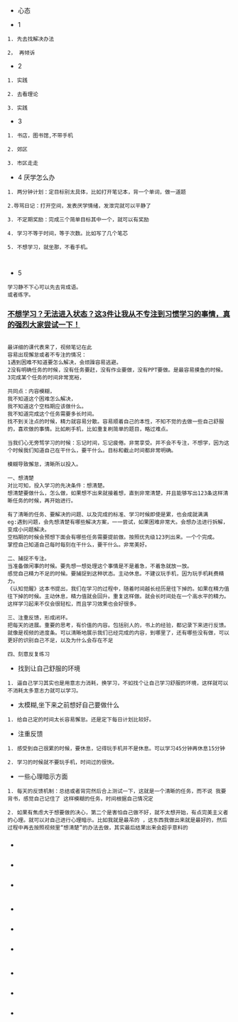 - 心态

- 1

```
1. 先去找解决办法

2， 再倾诉

```

- 2

```
1. 实践

2. 去看理论

3. 实践

```

- 3

```
1. 书店，图书馆,不带手机

2. 郊区

3. 市区走走

```

- 4 厌学怎么办

```
1. 两分钟计划：定目标别太具体，比如打开笔记本，背一个单词，做一道题

2.辱骂日记：打开空间，发表厌学情绪，发泄完就可以平静了

3. 不定期奖励：完成三个简单目标其中一个，就可以有奖励

4. 学习不等于时间，等于次数。比如写了几个笔芯

5. 不想学习，就坐那，不看手机。



```

- 5

```
学习静不下心可以先去背成语。
或者练字。
```

### [不想学习？无法进入状态？这3件让我从不专注到习惯学习的事情，真的强烈大家尝试一下！](https://www.bilibili.com/video/BV16q4y1v7bs?spm_id_from=..search-card.all.click)

```

最详细的课代表来了，视频笔记在此
容易出现懈怠或者不专注的情况：
1遇到困难不知道要怎么解决，会烦躁容易逃避。
2没有明确任务的时候，没有任务要赶，没有作业要做，没有PPT要做。是最容易摸鱼的时候。
3完成某个任务的时间非常宽裕，

共同点：内容模糊，
我不知道这个困难怎么解决，
我不知道这个空档期应该做什么。
我不知道完成这个任务需要多长时间。
找不到关注点的时候，精力就容易分散。容易顺着自己的本性，不知不觉的去做一些自己舒服的，喜欢做的事情。比如刷手机，比如重复刷简单的题目，略过难点。

当我们心无旁骛学习的时候：忘记时间，忘记疲倦。非常享受。并不会不专注，不想学，因为这个时候我们知道自己在干什么，要干什么。目标和截止时间都非常明确。

模糊导致懈怠，清晰所以投入。

一、想清楚
对比可知，投入学习的先决条件：想清楚。
想清楚要做什么，怎么做，如果想不出来就接着想，直到非常清楚，并且能够写出123条这样清晰任务的时候，再开始进行。

有了清晰的任务、要解决的问题、以及完成的标准、学习时候即使是累，也会成就满满
eg:遇到问题，会先想清楚有哪些解决方案，一一尝试，如果困难非常大。会想办法进行拆解，变成小问题解决。
空档期的时候会预想下面会有哪些任务需要提前做。按照优先级123列出来。一个个完成。
掌控自己知道自己每时每刻在干什么，要干什么。非常美好。

二、捕捉不专注。
当准备做闲事的时候。要先想一想处理这个事情是不是着急，不着急就放一放。
感觉自己精力不足的时候。要捕捉到这种状态。主动休息。不建议玩手机，因为玩手机耗费精力。
《认知觉醒》这本书提出，我们在学习的过程中，随着时间越长经历是往下掉的。如果在精力值往下掉的时候。主动休息，精力值就会回升。重复这样做。就会长时间处在一个高水平的精力。
这样学习起来不仅会很轻松，而且学习效果也会好很多。

三、注重反馈，形成闭环。
把每天的进展。重要的思考，有价值的内容。包括别人的，书上的经验，都记录下来进行反馈。就像是视频的进度条。可以清晰地展示我们已经完成的内容，到哪里了，还有哪些没有做，可以更好的识别自己不足，以及为什么会存在不足

四、刻意反复练习
```
- 找到让自己舒服的环境

```
1. 逼自己学习其实也是用意志力消耗，换学习，不如找个让自己学习舒服的环境，这样就可以不消耗太多意志力就可以学习。
```
- 太模糊,坐下来之前想好自己要做什么

```
1. 给自己定的时间太长容易懈怠。还是定下每日计划比较好。
```
- 注重反馈

```
1. 感受到自己很累的时候，要休息，记得玩手机并不是休息。可以学习45分钟再休息15分钟

2. 学习的时候就不要玩手机，时间过的很快。
```

- 一些心理暗示方面

```
1. 每天的反馈机制：总结或者背完然后合上测试一下，这就是一个清晰的任务，而不说 我要背书，感觉自己记住了 这样模糊的任务，时间根据自己情况定

2. 如果有焦虑大于想要做的决心，第二个是害怕自己做不好，就不太想开始，有点完美主义者的心理。就可以对自己进行心理暗示。比如我就是最吊的 ，这东西我做出来就是最好的，然后过程中再去按照视频里“想清楚”的办法去做，其实最后结果出来会超乎意料的

```
### []()

- 

```

```
- 

```

```
- 

```

```
### []()

- 

```

```
- 

```

```
- 

```

```
### []()

- 

```

```
- 

```

```
- 

```

```